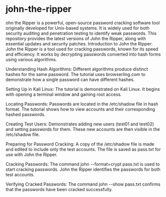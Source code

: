 # john-the-ripper
ohn the Ripper is a powerful, open-source password cracking software tool originally developed for Unix-based systems. It is widely used for both security auditing and penetration testing to identify weak passwords. This repository provides the latest versions of John the Ripper, along with essential updates and security patches. 
Introduction to John the Ripper:
John the Ripper is a tool used for cracking passwords, known for its speed and efficiency.
It works by decrypting passwords converted into hash forms using various algorithms.

 Understanding Hash Algorithms:
Different algorithms produce distinct hashes for the same password.
The tutorial uses browserling.com to demonstrate how a single password can have different hashes.

 Setting Up in Kali Linux:
The tutorial is demonstrated on Kali Linux.
It begins with opening a terminal window and gaining root access.

 Locating Passwords:
Passwords are located in the /etc/shadow file in hash format.
The tutorial shows how to view accounts and their corresponding hashed passwords.

 Creating Test Users:
Demonstrates adding new users (test01 and test02) and setting passwords for them.
These new accounts are then visible in the /etc/shadow file.

 Preparing for Password Cracking:
A copy of the /etc/shadow file is made and edited to include only the test accounts.
The file is saved as pass.txt for use with John the Ripper.

 Cracking Passwords:
The command john --format=crypt pass.txt is used to start cracking passwords.
John the Ripper identifies the passwords for both test accounts.

 Verifying Cracked Passwords:
The command john --show pass.txt confirms that the passwords have been cracked successfully.
